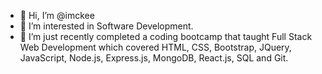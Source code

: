 - 👋 Hi, I’m @imckee
- 👀 I’m interested in Software Development.
- 🌱 I’m just recently completed a coding bootcamp that taught Full Stack Web Development which covered HTML, CSS, Bootstrap, JQuery, JavaScript, Node.js, Express.js, MongoDB, React.js, SQL and Git.  
